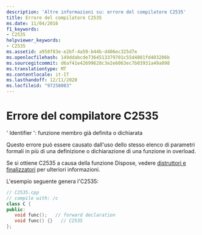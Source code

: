 ```yaml
---
description: 'Altre informazioni su: errore del compilatore C2535'
title: Errore del compilatore C2535
ms.date: 11/04/2016
f1_keywords:
- C2535
helpviewer_keywords:
- C2535
ms.assetid: a958f83e-e2bf-4a59-b44b-d406ec325d7e
ms.openlocfilehash: 149ddabcde7364513379701c55d4801fd403206b
ms.sourcegitcommit: d6af41e42699628c3e2e6063ec7b03931a49a098
ms.translationtype: MT
ms.contentlocale: it-IT
ms.lasthandoff: 12/11/2020
ms.locfileid: "97258083"
---
```

# <a name="compiler-error-c2535"></a>Errore del compilatore C2535

' Identifier ': funzione membro già definita o dichiarata

Questo errore può essere causato dall'uso dello stesso elenco di parametri formali in più di una definizione o dichiarazione di una funzione in overload.

Se si ottiene C2535 a causa della funzione Dispose, vedere [distruttori e finalizzatori](../../dotnet/how-to-define-and-consume-classes-and-structs-cpp-cli.md#BKMK_Destructors_and_finalizers) per ulteriori informazioni.

L'esempio seguente genera l'C2535:

```cpp
// C2535.cpp
// compile with: /c
class C {
public:
   void func();   // forward declaration
   void func() {}   // C2535
};
```
